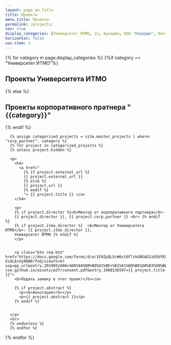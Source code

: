 ```yaml
---
layout: page_wo_title
title: Проекты
menu_title: Проекты
permalink: /projects/
nav: true 
display_categories: [Университет ИТМО, 1C, Аркадия, ООО "Нориджи", Deutsche Telekom, ПАО "Банк ВТБ"]
horizontal: false
nav-item: 1
---
```


<div class="projects">
  <!-- Display categorized projects -->
    {% for category in page.display_categories %}
      {%if category == "Университет ИТМО"%}
        <h2 class="category">Проекты Университета ИТМО</h2>
      {% else %}
        <h2 class="category">Проекты корпоративного пратнера "{{category}}"</h2>
      {% endif %}

      {% assign categorized_projects = site.master_projects | where: "corp_partner", category %}
      {% for project in categorized_projects %}
      {% unless project.hidden %}

      <p>
        <h4>
          <a href="
            {% if project.external_url %}
            {{ project.external_url }}
            {% else %}
            {{ project.url }}
            {% endif %}
            "> {{ project.title }} </a>   
        </h4>    
                  
        <p>
        {% if project.director %}<b>Ментор от корпоративного партнера</b>: 
        {{ project.director }}, {{ project.corp_partner }} <br> {% endif %} 
        {% if project.itmo_director %}  <b>Ментор от Университета ИТМО</b>: {{ project.itmo_director }}, 
        Университет ИТМО {% endif %}
        </p>


        <a class="btn req-btn" href="https://docs.google.com/forms/d/e/1FAIpQLScW6sl6FlzkGNSAG1z65UfKXzvOrKkaw-EvXLEvVyR6NErTnQ/viewform?usp=pp_url&entry.2019952408=%D0%94%D0%B0%D1%8E+%D1%81%D0%BE%D0%B3%D0%BB%D0%B0%D1%81%D0%B8%D0%B5+%D0%BD%D0%B0+%D0%BE%D0%B1%D1%80%D0%B0%D0%B1%D0%BE%D1%82%D0%BA%D1%83+%D0%BF%D0%B5%D1%80%D1%81%D0%BE%D0%BD%D0%B0%D0%BB%D1%8C%D0%BD%D1%8B%D1%85+%D0%B4%D0%B0%D0%BD%D0%BD%D1%8B%D1%85+%D0%BF%D0%BE+%D1%84%D0%BE%D1%80%D0%BC%D0%B5+https://itmo-cse.github.io/assets/pdf/consent.pdf&entry.1960136597={{ project.title }}">
        <b>Подать заявку в этот проект</b></a>
                  
        {% if project.abstract %}
          <p><b>Аннотация</b></p>
          <p>{{ project.abstract }}</p>
        {% endif %}


      </p>
      <br>
      {% endunless %}
      {% endfor %}


  {% endfor %}

</div>
